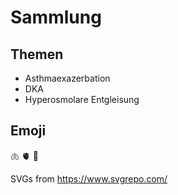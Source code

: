 # Sammlung

## Themen

- Asthmaexazerbation
- DKA
- Hyperosmolare Entgleisung

## Emoji

🫁
🫀
🧪

SVGs from <https://www.svgrepo.com/>
